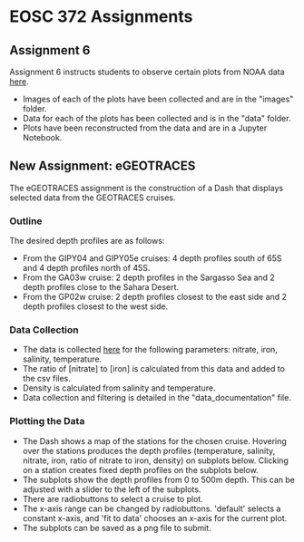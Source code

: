 # EOSC 372 Assignments
## Assignment 6
Assignment 6 instructs students to observe certain plots from NOAA data [here](https://data.pmel.noaa.gov/nvods/las/UI.vm).
- Images of each of the plots have been collected and are in the "images" folder.
- Data for each of the plots has been collected and is in the "data" folder.
- Plots have been reconstructed from the data and are in a Jupyter Notebook.
## New Assignment: eGEOTRACES
The eGEOTRACES assignment is the construction of a Dash that displays selected data from the GEOTRACES cruises. 
### Outline
The desired depth profiles are as follows:
- From the GIPY04 and GIPY05e cruises: 4 depth profiles south of 65S and 4 depth profiles north of 45S.
- From the GA03w cruise: 2 depth profiles in the Sargasso Sea and 2 depth profiles close to the Sahara Desert.
- From the GP02w cruise: 2 depth profiles closest to the east side and 2 depth profiles closest to the west side.
### Data Collection
- The data is collected [here](https://www.egeotraces.org/) for the following parameters: nitrate, iron, salinity, temperature.
- The ratio of [nitrate] to [iron] is calculated from this data and added to the csv files.
- Density is calculated from salinity and temperature.
- Data collection and filtering is detailed in the "data_documentation" file.
### Plotting the Data
- The Dash shows a map of the stations for the chosen cruise. Hovering over the stations produces the depth profiles (temperature, salinity, nitrate, iron, ratio of nitrate to iron, density) on subplots below. Clicking on a station creates fixed depth profiles on the subplots below. 
- The subplots show the depth profiles from 0 to 500m depth. This can be adjusted with a slider to the left of the subplots. 
- There are radiobuttons to select a cruise to plot.
- The x-axis range can be changed by radiobuttons. 'default' selects a constant x-axis, and 'fit to data' chooses an x-axis for the current plot.
- The subplots can be saved as a png file to submit.

